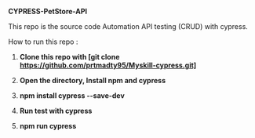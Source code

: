 **CYPRESS-PetStore-API**

This repo is the source code Automation API testing (CRUD) with cypress.

How to run this repo :

1. **Clone this repo with
[git clone https://github.com/prtmadty95/Myskill-cypress.git]**

2. **Open the directory, Install npm and cypress**

3. **npm install cypress --save-dev**

4. **Run test with cypress**

5. **npm run cypress**
